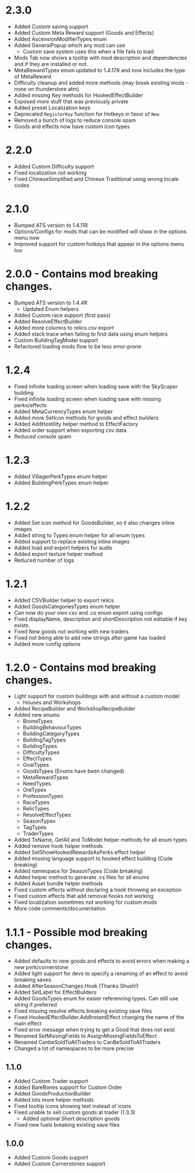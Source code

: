 # 2.3.0
- Added Custom saving support
- Added Custom Meta Reward support (Goods and Effects)
- Added AscensionModifierTypes enum
- Added GeneralPopup which any mod can use
  - Custom save system uses this when a file fails to load
- Mods Tab now shows a tooltip with mod description and dependencies and if they are installed or not.
- MetaRewardTypes enum updated to 1.4.17R and now includes the type of MetaReward
- Difficulty cleanup and added more methods (may break existing mods - none on thunderstore atm)
- Added missing Key methods for HookedEffectBuilder
- Exposed more stuff that was previously private
- Added preset Localization keys
- Deprecated `RegisterKey` function for Hotkeys in favor of `New`
- Removed a bunch of logs to reduce console spam
- Goods and effects now have custom icon types

# 2.2.0
- Added Custom Difficulty support
- Fixed localization not working
- Fixed ChineseSimplified and Chinese Traditional using wrong locale codes

# 2.1.0
- Bumped ATS version to 1.4.11R
- Options/Configs for mods that can be modified will show in the options menu now
- Improved support for custom hotkeys that appear in the options menu too

# 2.0.0 - Contains mod breaking changes.
- Bumped ATS version to 1.4.4R
  - Updated Enum helpers
- Added Custom race support (first pass)
- Added ResolveEffectBuilder
- Added more columns to relics.csv export
- Added stack trace when failing to find data using enum helpers
- Custom BuildingTagModel support
- Refactored loading mods flow to be less error-prone

# 1.2.4
- Fixed infinite loading screen when loading save with the SkyScaper building
- Fixed infinite loading screen when loading save with missing perks/effects
- Added MetaCurrencyTypes enum helper
- Added more SetIcon methods for goods and effect builders
- Added AddHostility helper method to EffectFactory
- Added order support when exporting csv data
- Reduced console spam

# 1.2.3
- Added VillagerPerkTypes enum helper
- Added BuildingPerkTypes enum helper

# 1.2.2
- Added Set icon method for GoodsBuilder, so it also changes inline images
- Added string to Types enum helper for all enum types
- Added support to replace existing inline images
- Added load and export helpers for audio
- Added export texture helper method
- Reduced number of logs

# 1.2.1
- Added CSVBuilder helper to export relics
- Added GoodsCategoriesTypes enum helper
- Can now do your own csv and .cs enum export using configs
- Fixed displayName, description and shortDescription not editable if key exists.
- Fixed New goods not working with new traders
- Fixed not being able to add new strings after game has loaded
- Added more config options

# 1.2.0 - Contains mod breaking changes.
- Light support for custom buildings with and without a custom model
  - Houses and Workshops
- Added RecipeBuilder and WorkshopRecipeBuilder
- Added new enums
  - BiomeTypes
  - BuildingBehaviourTypes
  - BuildingCategoryTypes
  - BuildingTagTypes
  - BuildingTypes
  - DifficultyTypes
  - EffectTypes
  - GoalTypes
  - GoodsTypes (Enums have been changed)
  - MetaRewardTypes
  - NeedTypes
  - OreTypes
  - ProfessionTypes
  - RaceTypes
  - RelicTypes
  - ResolveEffectTypes
  - SeasonTypes
  - TagTypes
  - TraderTypes
- Added ToName, GetAll and ToModel helper methods for all enum types
- Added remove hook helper methods
- Added SetShowHookedRewardsAsPerks effect helper
- Added missing language support to hooked effect building (Code breaking)
- Added namespace for SeasonTypes (Code breaking)
- Added helper method to generate .cs files for all enums 
- Added Asset bundle helper methods
- Fixed custom effects without declaring a hook throwing an exception
- Fixed custom effects that add removal hooks not working
- Fixed localization sometimes not working for custom mods
- More code comments/documentation

# 1.1.1 - Possible mod breaking changes.
- Added defaults to new goods and effects to avoid errors when making a new perk/cornerstone
- Added light support for devs to specify a renaming of an effect to avoid breaking saves.
- Added AfterSeasonChanges Hook (Thanks Shush!)
- Added SetLabel for EffectBuilders
- Added GoodsTypes enum for easier referencing types. Can still use string if preferred
- Fixed missing resolve effects breaking existing save files
- Fixed HookedEffectBuilder.AddInstantEffect changing the name of the main effect
- Fixed error message when trying to get a Good that does not exist
- Renamed SetMissingFields to AssignMissingFieldsToEffect
- Renamed CanbeSoldToAllTraders to CanBeSoldToAllTraders
- Changed a lot of namespaces to be more precise

## 1.1.0
- Added Custom Trader support
- Added BareBones support for Custom Order
- Added GoodsProductionBuilder
- Added lots more helper methods
- Fixed tooltip icons showing text instead of icons
- Fixed unable to sell custom goods at trader (1.3.3)
  - Added optional Short description goods
- Fixed new fuels breaking existing save files

## 1.0.0
- Added Custom Goods support
- Added Custom Cornerstones support